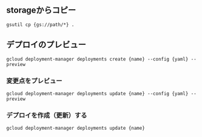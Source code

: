 ## storageからコピー
```
gsutil cp {gs://path/*} .
```

## デプロイのプレビュー
```
gcloud deployment-manager deployments create {name} --config {yaml} --preview
```

### 変更点をプレビュー
```
gcloud deployment-manager deployments update {name} --config {yaml} --preview
```
### デプロイを作成（更新）する
```
gcloud deployment-manager deployments update {name}
```
